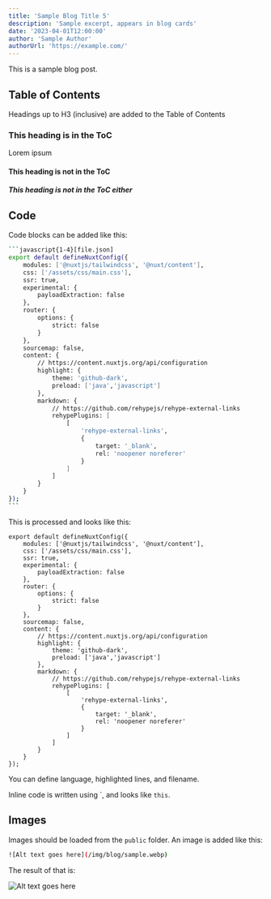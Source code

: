 ```yaml
---
title: 'Sample Blog Title 5'
description: 'Sample excerpt, appears in blog cards'
date: '2023-04-01T12:00:00'
author: 'Sample Author'
authorUrl: 'https://example.com/'
---
```


This is a sample blog post.

## Table of Contents

Headings up to H3 (inclusive) are added to the Table of Contents

### This heading is in the ToC

Lorem ipsum

#### This heading is not in the ToC

##### This heading is not in the ToC either

## Code

Code blocks can be added like this:

````bash
```javascript{1-4}[file.json]
export default defineNuxtConfig({
    modules: ['@nuxtjs/tailwindcss', '@nuxt/content'],
    css: ['/assets/css/main.css'],
    ssr: true,
    experimental: {
        payloadExtraction: false
    },
    router: {
        options: {
            strict: false
        }
    },
    sourcemap: false,
    content: {
        // https://content.nuxtjs.org/api/configuration
        highlight: {
            theme: 'github-dark',
            preload: ['java','javascript']
        },
        markdown: {
            // https://github.com/rehypejs/rehype-external-links
            rehypePlugins: [
                [
                    'rehype-external-links',
                    {
                        target: '_blank',
                        rel: 'noopener noreferer'
                    }
                ]
            ]
        }
    }
});
```    
````

This is processed and looks like this:

```javascript{1-4,6}[file.json]
export default defineNuxtConfig({
    modules: ['@nuxtjs/tailwindcss', '@nuxt/content'],
    css: ['/assets/css/main.css'],
    ssr: true,
    experimental: {
        payloadExtraction: false
    },
    router: {
        options: {
            strict: false
        }
    },
    sourcemap: false,
    content: {
        // https://content.nuxtjs.org/api/configuration
        highlight: {
            theme: 'github-dark',
            preload: ['java','javascript']
        },
        markdown: {
            // https://github.com/rehypejs/rehype-external-links
            rehypePlugins: [
                [
                    'rehype-external-links',
                    {
                        target: '_blank',
                        rel: 'noopener noreferer'
                    }
                ]
            ]
        }
    }
});
```

You can define language, highlighted lines, and filename.

Inline code is written using \`, and looks like `this`.

## Images

Images should be loaded from the `public` folder. An image is added like this:

```bash
![Alt text goes here](/img/blog/sample.webp)
```

The result of that is:

![Alt text goes here](/img/blog/sample.webp)
